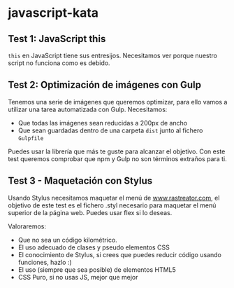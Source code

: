 # javascript-kata

## Test 1: JavaScript this
`this` en JavaScript tiene sus entresijos. Necesitamos ver porque nuestro script no funciona como es debido.

## Test 2: Optimización de imágenes con Gulp
Tenemos una serie de imágenes que queremos optimizar, para ello vamos a utilizar una tarea automatizada con Gulp. Necesitamos:
- Que todas las imágenes sean reducidas a 200px de ancho
- Que sean guardadas dentro de una carpeta `dist` junto al fichero `Gulpfile`

Puedes usar la librería que más te guste para alcanzar el objetivo. Con este test queremos comprobar que npm y Gulp no son términos extraños para ti.

## Test 3 - Maquetación con Stylus
Usando Stylus necesitamos maquetar el menú de www.rastreator.com, el objetivo de este test es el fichero .styl necesario para maquetar el menú superior de la página web.
Puedes usar flex si lo deseas.

Valoraremos:
- Que no sea un código kilométrico.
- El uso adecuado de clases y pseudo elementos CSS
- El conocimiento de Stylus, si crees que puedes reducir código usando funciones, hazlo :)
- El uso (siempre que sea posible) de elementos HTML5
- CSS Puro, si no usas JS, mejor que mejor
